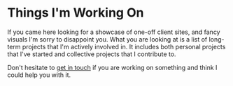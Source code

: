 # Things I'm Working On #

If you came here looking for a showcase of one-off client sites, and fancy visuals I'm sorry to disappoint you. What you are looking at is a list of long-term projects that I'm actively involved in. It includes both personal projects that I've started and collective projects that I contribute to.

Don't hesitate to [get in touch](mailto:hello@iljapanic.me) if you are working on something and think I could help you with it.